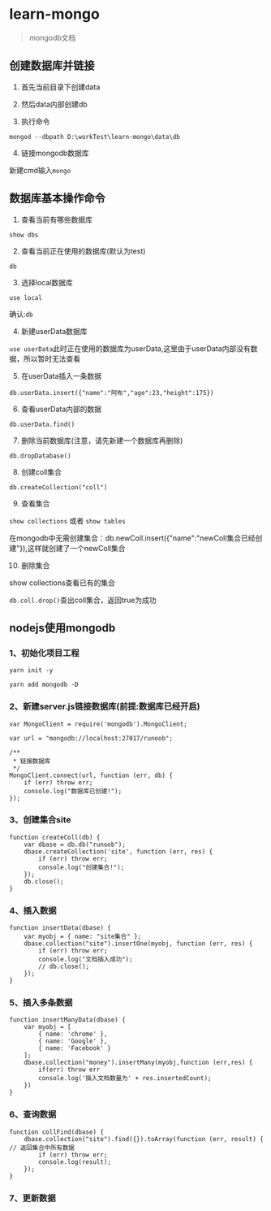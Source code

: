# learn-mongo

>  mongodb文档

## 创建数据库并链接

1. 首先当前目录下创建data

2. 然后data内部创建db

3. 执行命令

`mongod --dbpath D:\workTest\learn-mongo\data\db`

4. 链接mongodb数据库

新建cmd输入`mongo`

## 数据库基本操作命令

1. 查看当前有哪些数据库

`show dbs`

2. 查看当前正在使用的数据库(默认为test)

`db`

3. 选择local数据库

`use local`

确认:`db`

4. 新建userData数据库

`use userData`此时正在使用的数据库为userData,这里由于userData内部没有数据，所以暂时无法查看

5. 在userData插入一条数据

`db.userData.insert({"name":"阿布","age":23,"height":175})`

6. 查看userData内部的数据

`db.userData.find()`

7. 删除当前数据库(注意，请先新建一个数据库再删除)

`db.dropDatabase()`

8. 创建coll集合

`db.createCollection("coll")`

9. 查看集合

`show collections` 或者  `show tables`

在mongodb中无需创建集合：db.newColl.insert({"name":"newColl集合已经创建"}),这样就创建了一个newColl集合

10. 删除集合

show collections查看已有的集合

`db.coll.drop()`查出coll集合，返回true为成功

## nodejs使用mongodb

### 1、初始化项目工程

`yarn init -y`

`yarn add mongodb -D`

### 2、新建server.js链接数据库(前提:数据库已经开启)

```
var MongoClient = require('mongodb').MongoClient;

var url = "mongodb://localhost:27017/runoob";

/**
 * 链接数据库
 */ 
MongoClient.connect(url, function (err, db) {
    if (err) throw err;
    console.log("数据库已创建!");
});
```

### 3、创建集合site

```
function createColl(db) {
    var dbase = db.db("runoob");
    dbase.createCollection('site', function (err, res) {
        if (err) throw err;
        console.log("创建集合!");
    });
    db.close();
}
```
### 4、插入数据

```
function insertData(dbase) {
    var myobj = { name: "site集合" };
    dbase.collection("site").insertOne(myobj, function (err, res) {
        if (err) throw err;
        console.log("文档插入成功");
        // db.close();
    });
}
```

### 5、插入多条数据

```
function insertManyData(dbase) {
    var myobj = [
        { name: 'chrome' },
        { name: 'Google' },
        { name: 'Facebook' }
    ];
    dbase.collection("money").insertMany(myobj,function (err,res) {
        if(err) throw err
        console.log('插入文档数量为' + res.insertedCount);
    })
}
```

### 6、查询数据

```
function collFind(dbase) {
    dbase.collection("site").find({}).toArray(function (err, result) { // 返回集合中所有数据
        if (err) throw err;
        console.log(result);
    });
}
```

### 7、更新数据